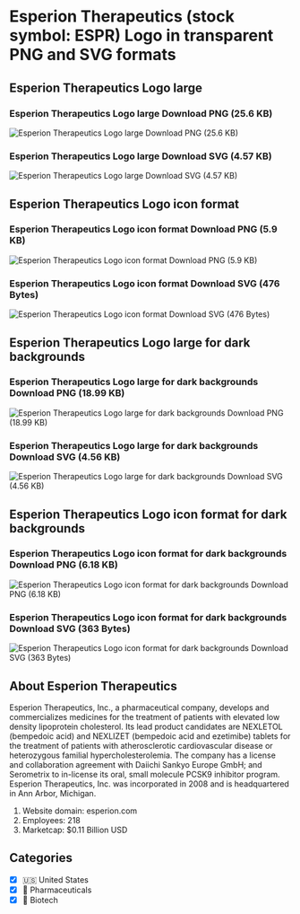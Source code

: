 # Esperion Therapeutics (stock symbol: ESPR) Logo in transparent PNG and SVG formats

## Esperion Therapeutics Logo large

### Esperion Therapeutics Logo large Download PNG (25.6 KB)

![Esperion Therapeutics Logo large Download PNG (25.6 KB)](/img/orig/ESPR_BIG-c5b43dd6.png)

### Esperion Therapeutics Logo large Download SVG (4.57 KB)

![Esperion Therapeutics Logo large Download SVG (4.57 KB)](/img/orig/ESPR_BIG-3cc8082f.svg)

## Esperion Therapeutics Logo icon format

### Esperion Therapeutics Logo icon format Download PNG (5.9 KB)

![Esperion Therapeutics Logo icon format Download PNG (5.9 KB)](/img/orig/ESPR-16de76fc.png)

### Esperion Therapeutics Logo icon format Download SVG (476 Bytes)

![Esperion Therapeutics Logo icon format Download SVG (476 Bytes)](/img/orig/ESPR-d4af4149.svg)

## Esperion Therapeutics Logo large for dark backgrounds

### Esperion Therapeutics Logo large for dark backgrounds Download PNG (18.99 KB)

![Esperion Therapeutics Logo large for dark backgrounds Download PNG (18.99 KB)](/img/orig/ESPR_BIG.D-7cb1d14c.png)

### Esperion Therapeutics Logo large for dark backgrounds Download SVG (4.56 KB)

![Esperion Therapeutics Logo large for dark backgrounds Download SVG (4.56 KB)](/img/orig/ESPR_BIG.D-f66e67c4.svg)

## Esperion Therapeutics Logo icon format for dark backgrounds

### Esperion Therapeutics Logo icon format for dark backgrounds Download PNG (6.18 KB)

![Esperion Therapeutics Logo icon format for dark backgrounds Download PNG (6.18 KB)](/img/orig/ESPR.D-d1ce1d27.png)

### Esperion Therapeutics Logo icon format for dark backgrounds Download SVG (363 Bytes)

![Esperion Therapeutics Logo icon format for dark backgrounds Download SVG (363 Bytes)](/img/orig/ESPR.D-50291871.svg)

## About Esperion Therapeutics

Esperion Therapeutics, Inc., a pharmaceutical company, develops and commercializes medicines for the treatment of patients with elevated low density lipoprotein cholesterol. Its lead product candidates are NEXLETOL (bempedoic acid) and NEXLIZET (bempedoic acid and ezetimibe) tablets for the treatment of patients with atherosclerotic cardiovascular disease or heterozygous familial hypercholesterolemia. The company has a license and collaboration agreement with Daiichi Sankyo Europe GmbH; and Serometrix to in-license its oral, small molecule PCSK9 inhibitor program. Esperion Therapeutics, Inc. was incorporated in 2008 and is headquartered in Ann Arbor, Michigan.

1. Website domain: esperion.com
2. Employees: 218
3. Marketcap: $0.11 Billion USD


## Categories
- [x] 🇺🇸 United States
- [x] 💊 Pharmaceuticals
- [x] 🧬 Biotech
